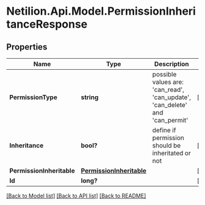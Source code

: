 # Netilion.Api.Model.PermissionInheritanceResponse
## Properties

Name | Type | Description | Notes
------------ | ------------- | ------------- | -------------
**PermissionType** | **string** | possible values are: &#x27;can_read&#x27;, &#x27;can_update&#x27;, &#x27;can_delete&#x27; and &#x27;can_permit&#x27; | [optional] 
**Inheritance** | **bool?** | define if permission should be inheritated or not | [optional] 
**PermissionInheritable** | [**PermissionInheritable**](PermissionInheritable.md) |  | [optional] 
**Id** | **long?** |  | [optional] 

[[Back to Model list]](../README.md#documentation-for-models) [[Back to API list]](../README.md#documentation-for-api-endpoints) [[Back to README]](../README.md)


